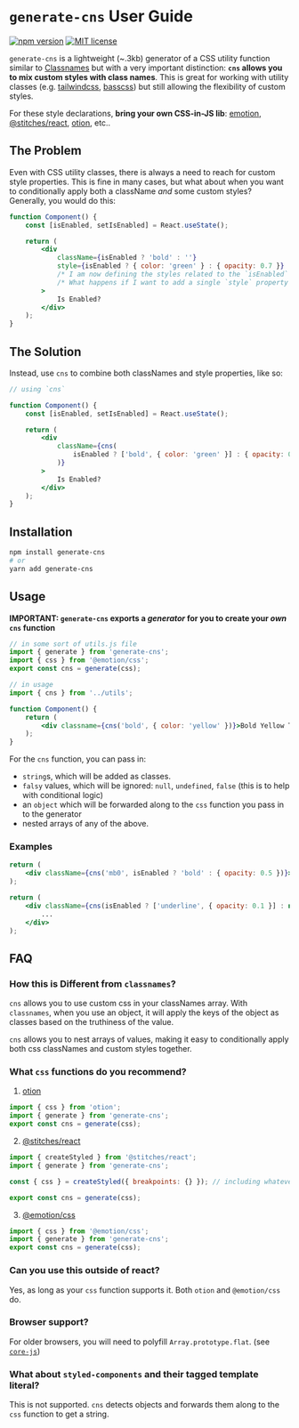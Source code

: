 # `generate-cns` User Guide

[![npm version](https://badge.fury.io/js/generate-cns.svg)](https://badge.fury.io/js/generate-cns)
[![MIT license](https://img.shields.io/badge/License-MIT-blue.svg)](https://lbesson.mit-license.org/)

`generate-cns` is a lightweight (~.3kb) generator of a CSS utility function similar to [Classnames](https://github.com/JedWatson/classnames) but with a very important distinction: **`cns` allows you to mix custom styles with class names**. This is great for working with utility classes (e.g. [tailwindcss](https://tailwindcss.com), [basscss](https://basscss.com/)) but still allowing the flexibility of custom styles.

For these style declarations, **bring your own CSS-in-JS lib**: [emotion](https://emotion.sh/docs/@emotion/css), [@stitches/react](https://stitches.dev), [otion](https://github.com/kripod/otion), etc..

## The Problem

Even with CSS utility classes, there is always a need to reach for custom style properties. This is fine in many cases, but what about when you want to conditionally apply both a className _and_ some custom styles? Generally, you would do this:

```jsx
function Component() {
    const [isEnabled, setIsEnabled] = React.useState();

    return (
        <div
            className={isEnabled ? 'bold' : ''}
            style={isEnabled ? { color: 'green' } : { opacity: 0.7 }}
            /* I am now defining the styles related to the `isEnabled` flag in multiple spots. */
            /* What happens if I want to add a single `style` property that always applies? Messy. */
        >
            Is Enabled?
        </div>
    );
}
```

## The Solution

Instead, use `cns` to combine both classNames and style properties, like so:

```jsx
// using `cns`

function Component() {
    const [isEnabled, setIsEnabled] = React.useState();

    return (
        <div
            className={cns(
                isEnabled ? ['bold', { color: 'green' }] : { opacity: 0.7 }
            )}
        >
            Is Enabled?
        </div>
    );
}
```

## Installation

```bash
npm install generate-cns
# or
yarn add generate-cns
```

## Usage

**IMPORTANT: `generate-cns` exports a _generator_ for you to create your _own_ `cns` function**

```jsx
// in some sort of utils.js file
import { generate } from 'generate-cns';
import { css } from '@emotion/css';
export const cns = generate(css);

// in usage
import { cns } from '../utils';

function Component() {
    return (
        <div classname={cns('bold', { color: 'yellow' })}>Bold Yellow Text</div>
    );
}
```

For the `cns` function, you can pass in:

-   `string`s, which will be added as classes.
-   `falsy` values, which will be ignored: `null`, `undefined`, `false` (this is to help with conditional logic)
-   an `object` which will be forwarded along to the `css` function you pass in to the generator
-   nested arrays of any of the above.

### Examples

```jsx
return (
    <div className={cns('mb0', isEnabled ? 'bold' : { opacity: 0.5 })}>...</div>
);
```

```jsx
return (
    <div className={cns(isEnabled ? ['underline', { opacity: 0.1 }] : null)}>
        ...
    </div>
);
```

## FAQ

### How this is Different from `classnames`?

`cns` allows you to use custom css in your classNames array. With `classnames`, when you use an object, it will apply the keys of the object as classes based on the truthiness of the value.

`cns` allows you to nest arrays of values, making it easy to conditionally apply both css classNames and custom styles together.

### What `css` functions do you recommend?

1. [otion](https://github.com/kripod/otion)

```jsx
import { css } from 'otion';
import { generate } from 'generate-cns';
export const cns = generate(css);
```

2. [@stitches/react](https://stitches.dev)

```jsx
import { createStyled } from '@stitches/react';
import { generate } from 'generate-cns';

const { css } = createStyled({ breakpoints: {} }); // including whatever config you want

export const cns = generate(css);
```

3. [@emotion/css](https://emotion.sh/docs/@emotion/css)

```jsx
import { css } from '@emotion/css';
import { generate } from 'generate-cns';
export const cns = generate(css);
```

### Can you use this outside of react?

Yes, as long as your `css` function supports it. Both `otion` and `@emotion/css` do.

### Browser support?

For older browsers, you will need to polyfill `Array.prototype.flat`. (see [`core-js`](https://github.com/zloirock/core-js#core-js))

### What about `styled-components` and their tagged template literal?

This is not supported. `cns` detects objects and forwards them along to the `css` function to get a string.
